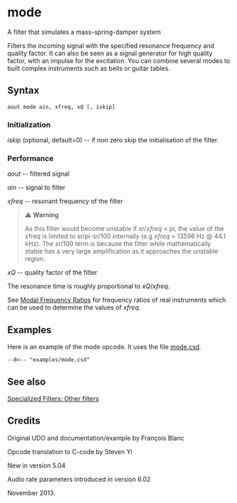 <!--
id:mode
category:Signal Modifiers:Standard Filters
-->
# mode
A filter that simulates a mass-spring-damper system

Filters the incoming signal with the specified resonance frequency and quality factor. It can also be seen as a signal generator for high quality factor, with an impulse for the excitation. You can combine several modes to built complex instruments such as bells or guitar tables.

## Syntax
``` csound-orc
aout mode ain, xfreq, xQ [, iskip]
```

### Initialization

_iskip_ (optional, default=0) -- if non zero skip the initialisation of the filter.

### Performance

_aout_ -- filtered signal

_ain_ -- signal to filter

_xfreq_ -- resonant frequency of the filter

> :warning: **Warning**
>
> As this filter would become unstable if _sr_/_xfreq_ &lt; pi, the value of the xfreq is limited to sr/pi-sr/100 internally (e.g _xfreq_ &gt; 13596 Hz @ 44.1 kHz). The _sr_/100 term is because the filter while mathematically stable has a very large amplification as it approaches the unstable region.

_xQ_ -- quality factor of the filter

The resonance time is roughly proportional to _xQ_/_xfreq_.

See [Modal Frequency Ratios](../../misc/modalfreq) for frequency ratios of real instruments which can be used to determine the values of _xfreq_.

## Examples

Here is an example of the mode opcode. It uses the file [mode.csd](../../examples/mode.csd).

``` csound-csd title="Example of the mode opcode." linenums="1"
--8<-- "examples/mode.csd"
```

## See also

[Specialized Filters: Other filters](../../sigmod/speciali)

## Credits

Original UDO and documentation/example by François Blanc

Opcode translation to C-code by Steven Yi

New in version 5.04

Audio rate parameters introduced in version 6.02

November 2013.
